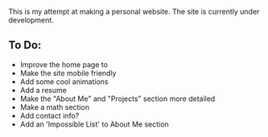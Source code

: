 This is my attempt at making a personal website. The site is currently under development.

## To Do:
- Improve the home page to 
- Make the site mobile friendly
- Add some cool animations
- Add a resume
- Make the "About Me" and "Projects" section more detailed
- Make a math section
- Add contact info?
- Add an 'Impossible List' to About Me section
